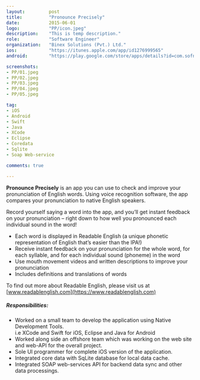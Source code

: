 ```yaml
---
layout:			post
title:			"Pronounce Precisely"
date:			2015-06-01
logo:			"PP/icon.jpeg"
description:	"This is temp description."
role:			"Software Engineer"
organization:	"Binex Solutions (Pvt.) Ltd."
ios:			"https://itunes.apple.com/app/id1276999565"
android:		"https://play.google.com/store/apps/details?id=com.sofnix.pronounceprecisely"

screenshots:
- PP/01.jpeg
- PP/02.jpeg
- PP/03.jpeg
- PP/04.jpeg
- PP/05.jpeg

tag:
- iOS
- Android
- Swift
- Java
- XCode
- Eclipse
- Coredata
- Sqlite
- Soap Web-service

comments: true

---
```


__Pronounce Precisely__ is an app you can use to check and improve your pronunciation of English words. Using voice recognition software, the app compares your pronunciation to native English speakers.

Record yourself saying a word into the app, and you’ll get instant feedback on your pronunciation – right down to how well you pronounced each individual sound in the word!

* Each word is displayed in Readable English (a unique phonetic representation of English that’s easier than the IPA!)
* Receive instant feedback on your pronunciation for the whole word, for each syllable, and for each individual sound (phoneme) in the word
* Use mouth movement videos and written descriptions to improve your pronunciation
* Includes definitions and translations of words

To find out more about Readable English, please visit us at [www.readablenglish.com](https://www.readablenglish.com)

##### Responsibilities:
* Worked on a small team to develop the application using Native Development Tools.<br/><span>i.e XCode and Swift for iOS, Eclipse and Java for Android<span/>
* Worked along side an offshore team which was working on the web site and web-API for the overall project.
* Sole UI programmer for complete iOS version of the application.
* Integrated core data with SqLite database for local data cache.
* Integrated SOAP web-services API for backend data sync and other data processings.